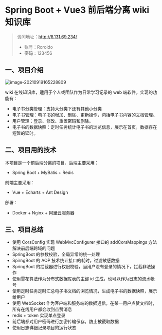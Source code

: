 # Spring Boot + Vue3 前后端分离 wiki 知识库

> 访问地址：http://8.131.69.234/
>
> * 账号：Roroldo
> * 密码：123456

## 一、项目介绍

![image-20210919165228809](https://gitee.com/Roroldo/ImgRepo/raw/master/image-20210919165228809.png)

wiki 在线知识库，适用于个人或团队作为日常学习记录的 web 端软件。实现的功能有：

* 电子书分类管理：支持大分类下还有其他小分类
* 电子书管理：电子书的增加、删除、更新操作，包括电子书内容的文档管理。
* 用户管理：登录、修改、重置密码和删除。
* 电子书的数据快照：定时任务统计电子书的浏览信息，展示在首页，数据存在短暂的延时。




## 二、项目用的技术

本项目是一个前后端分离的项目，后端主要采用：

* Spring Boot + MyBatis + Redis

前端主要采用：

* Vue + Echarts + Ant Design

部署：

* Docker + Nginx + 阿里云服务器





## 三、项目总结

* 使用 CorsConfig 实现 WebMvcConfigurer 接口的 addCorsMappings 方法解决前后端跨域的问题
* SpringBoot 的参数校验，全局异常的统一处理
* SpirngBoot 的 AOP 技术统计接口的耗时，过滤敏感数据
* SpringBoot 的拦截器进行权限校验，当用户没有登录的情况下，拦截非法操作
* 使用雪花算法作为分布式数据库表的主键 id 生成，也可以作为日志的流水帐号
* 使用定时任务定时汇总电子书文档的浏览情况，生成电子书的数据快照，展示给用户
* 使用 WebSocket 作为客户端和服务端的数据通信，在某一用户点赞文档时，所有在线用户都会收到点赞消息
* redis + token 实现单点登录
* 前后端都对用户密码进行加密传输保存，防止被截取数据
* 使用日志详细记录项目的运行状态


